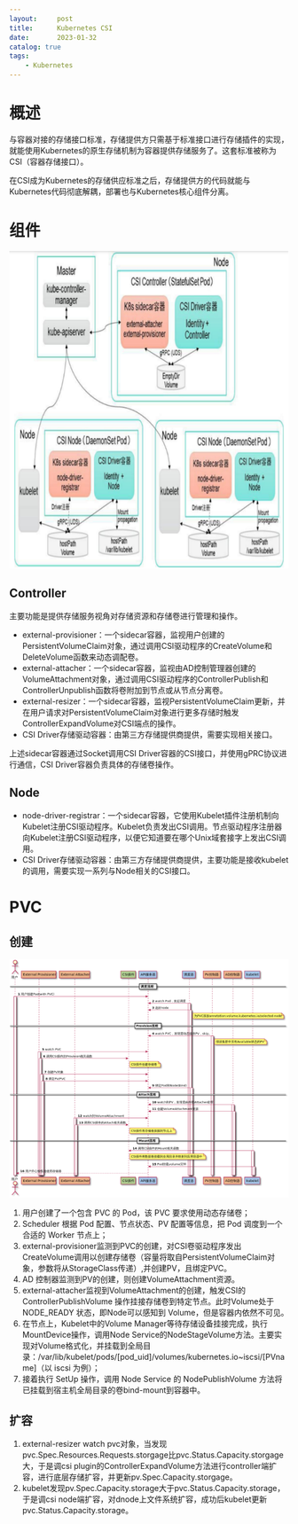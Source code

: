 ```yaml
---
layout:     post
title:      Kubernetes CSI
date:       2023-01-32
catalog: true
tags:
    - Kubernetes
---
```


# 概述
与容器对接的存储接口标准，存储提供方只需基于标准接口进行存储插件的实现，就能使用Kubernetes的原生存储机制为容器提供存储服务了。这套标准被称为CSI（容器存储接口）。

在CSI成为Kubernetes的存储供应标准之后，存储提供方的代码就能与Kubernetes代码彻底解耦，部署也与Kubernetes核心组件分离。
# 组件

![](/img/in-post/Kubernetes/CSI-components.png)

## Controller
主要功能是提供存储服务视角对存储资源和存储卷进行管理和操作。
* external-provisioner：一个sidecar容器，监视用户创建的PersistentVolumeClaim对象，通过调用CSI驱动程序的CreateVolume和DeleteVolume函数来动态调配卷。
* external-attacher：一个sidecar容器，监视由AD控制管理器创建的VolumeAttachment对象，通过调用CSI驱动程序的ControllerPublish和ControllerUnpublish函数将卷附加到节点或从节点分离卷。
* external-resizer：一个sidecar容器，监视PersistentVolumeClaim更新，并在用户请求对PersistentVolumeClaim对象进行更多存储时触发ControllerExpandVolume对CSI端点的操作。
* CSI Driver存储驱动容器：由第三方存储提供商提供，需要实现相关接口。

上述sidecar容器通过Socket调用CSI Driver容器的CSI接口，并使用gPRC协议进行通信，CSI Driver容器负责具体的存储卷操作。
## Node

* node-driver-registrar：一个sidecar容器，它使用Kubelet插件注册机制向Kubelet注册CSI驱动程序。Kubelet负责发出CSI调用。节点驱动程序注册器向Kubelet注册CSI驱动程序，以便它知道要在哪个Unix域套接字上发出CSI调用。
* CSI Driver存储驱动容器：由第三方存储提供商提供，主要功能是接收kubelet的调用，需要实现一系列与Node相关的CSI接口。

# PVC
## 创建

![](/img/in-post/Kubernetes/pvc-create-process.png)

1. 用户创建了一个包含 PVC 的 Pod，该 PVC 要求使用动态存储卷；
2. Scheduler 根据 Pod 配置、节点状态、PV 配置等信息，把 Pod 调度到一个合适的 Worker 节点上；
3. external-provisioner监测到PVC的创建，对CSI卷驱动程序发出CreateVolume调用以创建存储卷（容量将取自PersistentVolumeClaim对象，参数将从StorageClass传递）,并创建PV，且绑定PVC。
4. AD 控制器监测到PV的创建，则创建VolumeAttachment资源。
5. external-attacher监视到VolumeAttachment的创建，触发CSI的ControllerPublishVolume 操作挂接存储卷到特定节点。此时Volume处于 NODE_READY 状态，即Node可以感知到 Volume，但是容器内依然不可见。
6. 在节点上，Kubelet中的Volume Manager等待存储设备挂接完成，执行MountDevice操作，调用Node Service的NodeStageVolume方法。主要实现对Volume格式化，并挂载到全局目录：/var/lib/kubelet/pods/[pod_uid]/volumes/kubernetes.io~iscsi/[PVname]（以 iscsi 为例）；
7. 接着执行 SetUp 操作，调用 Node Service 的 NodePublishVolume 方法将已挂载到宿主机全局目录的卷bind-mount到容器中。

## 扩容
1. external-resizer watch pvc对象，当发现pvc.Spec.Resources.Requests.storgage比pvc.Status.Capacity.storgage大，于是调csi plugin的ControllerExpandVolume方法进行controller端扩容，进行底层存储扩容，并更新pv.Spec.Capacity.storgage。
2. kubelet发现pv.Spec.Capacity.storage大于pvc.Status.Capacity.storage，于是调csi node端扩容，对dnode上文件系统扩容，成功后kubelet更新pvc.Status.Capacity.storage。